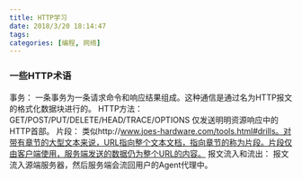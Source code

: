 ```yaml
---
title: HTTP学习
date: 2018/3/20 18:14:47
tags:
categories: [编程, 网络]
---
```


### 一些HTTP术语
事务： 一条事务为一条请求命令和响应结果组成。这种通信是通过名为HTTP报文的格式化数据块进行的。
HTTP方法： GET/POST/PUT/DELETE/HEAD/TRACE/OPTIONS 仅发送明明资源响应中的HTTP首部。
片段： 类似http://www.joes-hardware.com/tools.html#drills。对带有章节的大型文本来说，URL指向整个文本文档，指向章节的称为片段。片段仅由客户端使用，服务端发送的数据仍为整个URL的内容。
报文流入和流出： 报文流入源端服务器，然后服务端会流回用户的Agent代理中。
